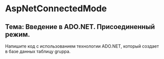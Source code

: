 # AspNetConnectedMode
Тема: Введение в ADO.NET. Присоединенный режим.
----
Напишите код с использованием технологии ADO.NET, который создает в базе данных таблицу gruppa.
